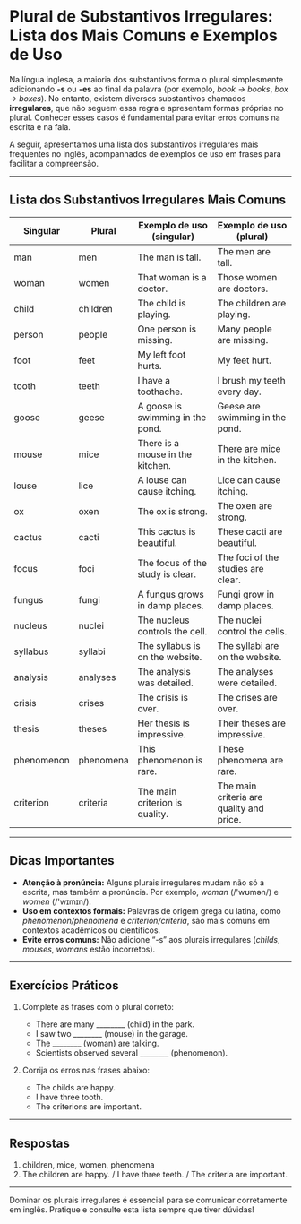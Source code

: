 
# Plural de Substantivos Irregulares: Lista dos Mais Comuns e Exemplos de Uso

Na língua inglesa, a maioria dos substantivos forma o plural simplesmente adicionando **-s** ou **-es** ao final da palavra (por exemplo, *book → books*, *box → boxes*). No entanto, existem diversos substantivos chamados **irregulares**, que não seguem essa regra e apresentam formas próprias no plural. Conhecer esses casos é fundamental para evitar erros comuns na escrita e na fala.

A seguir, apresentamos uma lista dos substantivos irregulares mais frequentes no inglês, acompanhados de exemplos de uso em frases para facilitar a compreensão.

---

## Lista dos Substantivos Irregulares Mais Comuns

| Singular   | Plural      | Exemplo de uso (singular)                | Exemplo de uso (plural)                  |
|------------|-------------|------------------------------------------|------------------------------------------|
| man        | men         | The man is tall.                         | The men are tall.                        |
| woman      | women       | That woman is a doctor.                  | Those women are doctors.                 |
| child      | children    | The child is playing.                    | The children are playing.                |
| person     | people      | One person is missing.                   | Many people are missing.                 |
| foot       | feet        | My left foot hurts.                      | My feet hurt.                            |
| tooth      | teeth       | I have a toothache.                      | I brush my teeth every day.              |
| goose      | geese       | A goose is swimming in the pond.         | Geese are swimming in the pond.          |
| mouse      | mice        | There is a mouse in the kitchen.         | There are mice in the kitchen.           |
| louse      | lice        | A louse can cause itching.               | Lice can cause itching.                  |
| ox         | oxen        | The ox is strong.                        | The oxen are strong.                     |
| cactus     | cacti       | This cactus is beautiful.                | These cacti are beautiful.               |
| focus      | foci        | The focus of the study is clear.         | The foci of the studies are clear.       |
| fungus     | fungi       | A fungus grows in damp places.           | Fungi grow in damp places.               |
| nucleus    | nuclei      | The nucleus controls the cell.           | The nuclei control the cells.            |
| syllabus   | syllabi     | The syllabus is on the website.          | The syllabi are on the website.          |
| analysis   | analyses    | The analysis was detailed.               | The analyses were detailed.              |
| crisis     | crises      | The crisis is over.                      | The crises are over.                     |
| thesis     | theses      | Her thesis is impressive.                | Their theses are impressive.             |
| phenomenon | phenomena   | This phenomenon is rare.                 | These phenomena are rare.                |
| criterion  | criteria    | The main criterion is quality.           | The main criteria are quality and price. |

---

## Dicas Importantes

- **Atenção à pronúncia:** Alguns plurais irregulares mudam não só a escrita, mas também a pronúncia. Por exemplo, *woman* (/'wʊmən/) e *women* (/'wɪmɪn/).
- **Uso em contextos formais:** Palavras de origem grega ou latina, como *phenomenon/phenomena* e *criterion/criteria*, são mais comuns em contextos acadêmicos ou científicos.
- **Evite erros comuns:** Não adicione “-s” aos plurais irregulares (*childs*, *mouses*, *womans* estão incorretos).

---

## Exercícios Práticos

1. Complete as frases com o plural correto:
   - There are many ________ (child) in the park.
   - I saw two ________ (mouse) in the garage.
   - The ________ (woman) are talking.
   - Scientists observed several ________ (phenomenon).

2. Corrija os erros nas frases abaixo:
   - The childs are happy.
   - I have three tooth.
   - The criterions are important.

---

## Respostas

1. children, mice, women, phenomena
2. The children are happy. / I have three teeth. / The criteria are important.

---

Dominar os plurais irregulares é essencial para se comunicar corretamente em inglês. Pratique e consulte esta lista sempre que tiver dúvidas!
```

